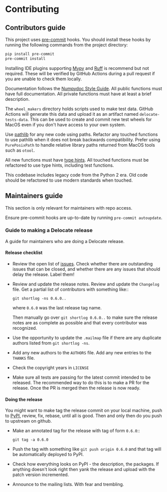# Contributing

## Contributors guide

This project uses [pre-commit](https://pre-commit.com/) hooks.
You should install these hooks by running the following commands from the project directory:

```sh
pip install pre-commit
pre-commit install
```

Installing IDE plugins supporting [Mypy](https://mypy.readthedocs.io/en/stable/) and [Ruff](https://docs.astral.sh/ruff/) is recommend but not required.
These will be verified by GitHub Actions during a pull request if you are unable to check them locally.

Documentation follows the [Numpydoc Style Guide](https://numpydoc.readthedocs.io/en/latest/format.html).
All public functions must have full documentation.
All private functions must have at least a brief description.

The `wheel_makers` directory holds scripts used to make test data. GitHub Actions will generate this data and upload it as an artifact named `delocate-tests-data`. This can be used to create and commit new test wheels for MacOS even if you don't have access to your own system.

Use [pathlib](https://docs.python.org/3/library/pathlib.html) for any new code using paths.
Refactor any touched functions to use pathlib when it does not break backwards compatibility.
Prefer using `PurePosixPath` to handle relative library paths returned from MacOS tools such as `otool`.

All new functions must have [type hints](https://mypy.readthedocs.io/en/stable/getting_started.html).
All touched functions must be refactored to use type hints, including test functions.

This codebase includes legacy code from the Python 2 era.
Old code should be refactored to use modern standards when touched.

## Maintainers guide

This section is only relevant for maintainers with repo access.

Ensure pre-commit hooks are up-to-date by running `pre-commit autoupdate`.

### Guide to making a Delocate release

A guide for maintainers who are doing a Delocate release.

#### Release checklist

- Review the open list of [issues](http://github.com/matthew-brett/delocate/issues).
  Check whether there are outstanding issues that can be closed, and whether there are any issues that should delay the release.
  Label them!

- Review and update the release notes.
  Review and update the `Changelog` file.
  Get a partial list of contributors with something like::

      git shortlog -ns 0.6.0..

  where `0.6.0` was the last release tag name.

  Then manually go over `git shortlog 0.6.0..` to make sure the release notes
  are as complete as possible and that every contributor was recognized.

- Use the opportunity to update the `.mailmap` file if there are any
  duplicate authors listed from `git shortlog -ns`.

- Add any new authors to the `AUTHORS` file. Add any new entries to the `THANKS` file.

- Check the copyright years in `LICENSE`

- Make sure all tests are passing for the latest commit intended to be released.
  The recommended way to do this is to make a PR for the release.
  Once the PR is merged then the release is now ready.

#### Doing the release

You might want to make tag the release commit on your local machine, push to [PyPI](https://pypi.org/project/delocate), review, fix, rebase, until all is good.
Then and only then do you push to upstream on github.

- Make an annotated tag for the release with tag of form `0.6.0`::

      git tag -a 0.6.0

- Push the tag with something like `git push origin 0.6.0` and that tag will be automatically deployed to PyPI.

- Check how everything looks on PyPI - the description, the packages.
  If anything doesn't look right then yank the release and upload with the patch version incremented.

- Announce to the mailing lists. With fear and trembling.

